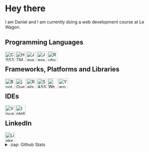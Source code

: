 <h1>Hey there</h1>
<p>I am Daniel and I am currently doing a web development course at Le Wagon.</p>
<h2>Programming Languages</h2>
<img align="left" src="https://img.shields.io/badge/css3-%231572B6.svg?style=flat&logo=css3&logoColor=white" alt="CSS3" height="32px"/>  
<img align="left" src="https://img.shields.io/badge/html5-%23E34F26.svg?style=flat&logo=html5&logoColor=white" alt="HTML5" height="32px"/>  
<img align="left" src="https://img.shields.io/badge/java-%23ED8B00.svg?style=flat&logo=java&logoColor=white" alt="Java" height="32px"/>
<img align="left" src="https://img.shields.io/badge/javascript-%23323330.svg?style=flat&logo=javascript&logoColor=%23F7DF1E" alt="JavaScript" height="32px"/>
<img align="left" src="https://img.shields.io/badge/-Ruby-%23F7DF1C?style=flat&logo=javascript&logoColor=000000" alt="Ruby" height="32px"/>

<br>
<h2>Frameworks, Platforms and Libraries</h2>
<img align="left" src="https://img.shields.io/badge/bootstrap-%23563D7C.svg?style=flat&logo=bootstrap&logoColor=white" alt="Bootstrap" height="32px"/>
<img align="left" src="https://img.shields.io/badge/jquery-%230769AD.svg?style=flat&logo=jquery&logoColor=white" alt="jQuery" height="32px"/>
<img align="left" src="https://img.shields.io/badge/rails-%23CC0000.svg?style=flat&logo=ruby-on-rails&logoColor=white" alt="Rails" height="32px"/>
<img align="left" src="https://img.shields.io/badge/SASS-hotpink.svg?style=flat&logo=SASS&logoColor=white" alt="SASS" height="32px"/>
<img align="left" src="https://img.shields.io/badge/webpack-%238DD6F9.svg?style=flat&logo=webpack&logoColor=black" alt="Webpack" height="32px"/>
<img align="left" src="https://img.shields.io/badge/yarn-%232C8EBB.svg?style=flate&logo=yarn&logoColor=white" alt="Yarn" height="32px"/>

<br>
<h2>IDEs</h2>
<img align="left" src="https://img.shields.io/badge/Visual%20Studio%20Code-0078d7.svg?style=flat&logo=visual-studio-code&logoColor=white" alt="Visual Studio Code" height="32px"/>
<img align="left" src="https://img.shields.io/badge/IntelliJIDEA-000000.svg?style=flat&logo=intellij-idea&logoColor=white" alt="Intellij" height="32px"/>

<br>
<h2>LinkedIn</h2>
<a href="https://www.linkedin.com/in/danielschuster-muc/"><img src="https://img.shields.io/badge/linkedin-%230077B5.svg?style=flat&logo=linkedin&logoColor=white" alt="LinkedIn" height="32px"></a>

<details>
    <summary>:zap: Github Stats</summary>
    <img align="left" alt="Daniel's GitHub Stats" src="https://github-readme-stats.vercel.app/api?username=danielschuster-muc&show_icons=true&hide_border=true&theme=dark"/>
</details>

<!---
danielschuster-muc/danielschuster-muc is a ✨ special ✨ repository because its `README.md` (this file) appears on your GitHub profile.
You can click the Preview link to take a look at your changes.
--->
